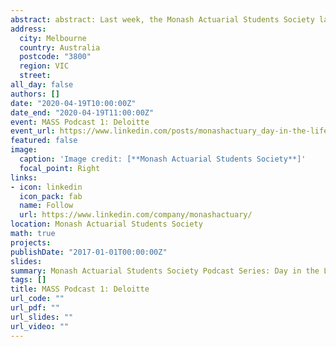 ```yaml
---
abstract: abstract: Last week, the Monash Actuarial Students Society launched the very first episode of our podcast series - Day in the Life of an Actuary - where we sit down with representatives from our sponsor firms and talk about the many topics that are of greatest interest to our actuarial student members. For this episode, we had the wonderful opportunity to interview Jessica Tran and Jasleen Gill, Graduates and Actuarial Analysts at Deloitte. Together, we were engaged in a very informative, thought-provoking but all the while, interesting conversation about university experiences, internship and graduate applications, the actuarial industry and work of an actuary. Thank you especially to Jessica Tran and Jasleen Gill, as well as to all the people who have been supporting us in remaining resilient and delivering for our student members during this time.
address:
  city: Melbourne
  country: Australia
  postcode: "3800"
  region: VIC
  street: 
all_day: false
authors: []
date: "2020-04-19T10:00:00Z"
date_end: "2020-04-19T11:00:00Z"
event: MASS Podcast 1: Deloitte
event_url: https://www.linkedin.com/posts/monashactuary_day-in-the-life-of-an-actuary-episode-1-activity-6658528134712950785-IbBZ
featured: false
image:
  caption: 'Image credit: [**Monash Actuarial Students Society**]'
  focal_point: Right
links:
- icon: linkedin
  icon_pack: fab
  name: Follow
  url: https://www.linkedin.com/company/monashactuary/
location: Monash Actuarial Students Society
math: true
projects:
publishDate: "2017-01-01T00:00:00Z"
slides: 
summary: Monash Actuarial Students Society Podcast Series: Day in the Life of an Actuary: Episode 1: featuring Jessica Tran and Jasleen Gill from Deloitte Actuarial 
tags: []
title: MASS Podcast 1: Deloitte
url_code: ""
url_pdf: ""
url_slides: ""
url_video: ""
---
```



